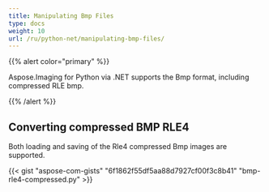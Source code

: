 ```yaml
---
title: Manipulating Bmp Files
type: docs
weight: 10
url: /ru/python-net/manipulating-bmp-files/
---
```


{{% alert color="primary" %}} 

Aspose.Imaging for Python via .NET supports the Bmp format, including compressed RLE bmp.

{{% /alert %}} 
## **Converting compressed BMP RLE4**
Both loading and saving of the Rle4 compressed Bmp images are supported.

{{< gist "aspose-com-gists" "6f1862f55df5aa88d7927cf00f3c8b41" "bmp-rle4-compressed.py" >}}
